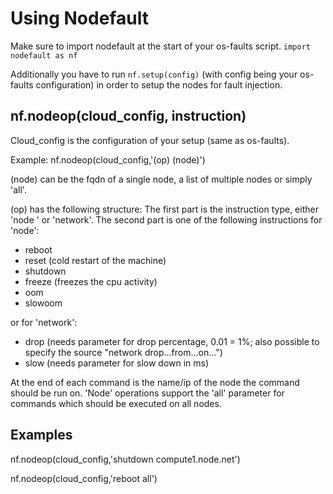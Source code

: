 # Using Nodefault

Make sure to import nodefault at the start of your os-faults script.
`import nodefault as nf`

Additionally you have to run `nf.setup(config)` (with config being your os-faults configuration) in order to setup the nodes for fault injection.

## nf.nodeop(cloud_config, instruction)

Cloud_config is the configuration of your setup (same as os-faults).

Example: nf.nodeop(cloud_config,'(op) (node)')

(node) can be the fqdn of a single node, a list of multiple nodes or simply 'all'.

(op) has the following structure:
The first part is the instruction type, either 'node ' or 'network'.
The second part is one of the following instructions for 'node':
* reboot
* reset (cold restart of the machine)
* shutdown
* freeze (freezes the cpu activity)
* oom
* slowoom

or for 'network':
* drop (needs parameter for drop percentage, 0.01 = 1%; also possible to specify the source "network drop...from...on...")
* slow (needs parameter for slow down in ms)

At the end of each command is the name/ip of the node the command should be run on.
'Node' operations support the 'all' parameter for commands which should be executed on all nodes.

## Examples

nf.nodeop(cloud_config,'shutdown compute1.node.net')

nf.nodeop(cloud_config,'reboot all')
